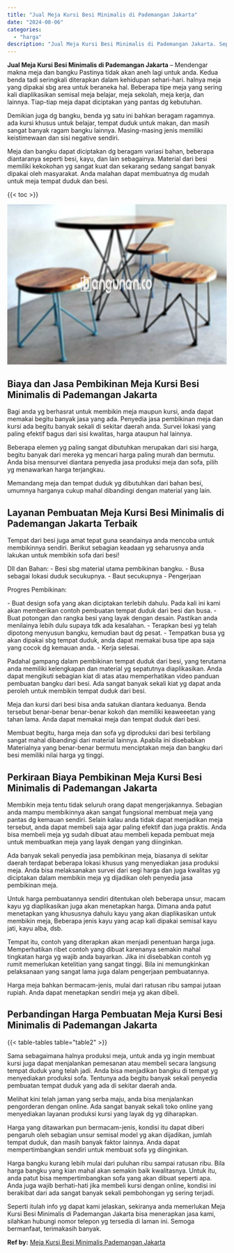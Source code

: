 ```yaml
---
title: "Jual Meja Kursi Besi Minimalis di Pademangan Jakarta"
date: "2024-08-06"
categories: 
  - "harga"
description: "Jual Meja Kursi Besi Minimalis di Pademangan Jakarta. Seperti itulah info yg dapat kami jelaskan, sekiranya anda memerlukan Meja Kursi Besi Minimalis di Pade..."
---
```


**Jual Meja Kursi Besi Minimalis di Pademangan Jakarta** – Mendengar makna meja dan bangku Pastinya tidak akan aneh lagi untuk anda. Kedua benda tadi seringkali diterapkan dalam kehidupan sehari-hari. halnya meja yang dipakai sbg area untuk beraneka hal. Beberapa tipe meja yang sering kali diaplikasikan semisal meja belajar, meja sekolah, meja kerja, dan lainnya. Tiap-tiap meja dapat diciptakan yang pantas dg kebutuhan.

Demikian juga dg bangku, benda yg satu ini bahkan beragam ragamnya. ada kursi khusus untuk belajar, tempat duduk untuk makan, dan masih sangat banyak ragam bangku lainnya. Masing-masing jenis memiliki keistimewaan dan sisi negative sendiri.

Meja dan bangku dapat diciptakan dg beragam variasi bahan, beberapa diantaranya seperti besi, kayu, dan lain sebagainya. Material dari besi memiliki kekokohan yg sangat kuat dan sekarang sedang sangat banyak dipakai oleh masyarakat. Anda malahan dapat membuatnya dg mudah untuk meja tempat duduk dan besi.

{{< toc >}}

![Jual Meja Kursi Besi Minimalis di Pademangan Jakarta](/images/jual-meja-besi-murah16.png)

## Biaya dan Jasa Pembikinan Meja Kursi Besi Minimalis di Pademangan Jakarta

Bagi anda yg berhasrat untuk membikin meja maupun kursi, anda dapat memakai begitu banyak jasa yang ada. Penyedia jasa pembikinan meja dan kursi ada begitu banyak sekali di sekitar daerah anda. Survei lokasi yang paling efektif bagus dari sisi kwalitas, harga ataupun hal lainnya.

Beberapa elemen yg paling sangat dibutuhkan merupakan dari sisi harga, begitu banyak dari mereka yg mencari harga paling murah dan bermutu. Anda bisa mensurvei diantara penyedia jasa produksi meja dan sofa, pilih yg menawarkan harga terjangkau.

Memandang meja dan tempat duduk yg dibutuhkan dari bahan besi, umumnya harganya cukup mahal dibandingi dengan material yang lain.

## Layanan Pembuatan Meja Kursi Besi Minimalis di Pademangan Jakarta Terbaik

Tempat dari besi juga amat tepat guna seandainya anda mencoba untuk membikinnya sendiri. Berikut sebagian keadaan yg seharusnya anda lakukan untuk membikin sofa dari besi!

Dll dan Bahan: - Besi sbg material utama pembikinan bangku. - Busa sebagai lokasi duduk secukupnya. - Baut secukupnya - Pengerjaan

Progres Pembikinan:

\- Buat design sofa yang akan diciptakan terlebih dahulu. Pada kali ini kami akan memberikan contoh pembuatan tempat duduk dari besi dan busa. - Buat potongan dan rangka besi yang layak dengan desain. Pastikan anda menilainya lebih dulu supaya tdk ada kesalahan. - Terapkan besi yg telah dipotong menyusun bangku, kemudian baut dg pesat. - Tempatkan busa yg akan dipakai sbg tempat duduk, anda dapat memakai busa tipe apa saja yang cocok dg kemauan anda. - Kerja selesai.

Padahal gampang dalam pembikinan tempat duduk dari besi, yang terutama anda memiliki kelengkapan dan material yg sepatutnya diaplikasikan. Anda dapat mengikuti sebagian kiat di atas atau memperhatikan video panduan pembuatan bangku dari besi. Ada sangat banyak sekali kiat yg dapat anda peroleh untuk membikin tempat duduk dari besi.

Meja dan kursi dari besi bisa anda satukan diantara keduanya. Benda tersebut benar-benar benar-benar kokoh dan memiliki keaweeetan yang tahan lama. Anda dapat memakai meja dan tempat duduk dari besi.

Membuat begitu, harga meja dan sofa yg diproduksi dari besi terbilang sangat mahal dibandingi dari material lainnya. Apabila ini disebabkan Materialnya yang benar-benar bermutu menciptakan meja dan bangku dari besi memiliki nilai harga yg tinggi.

## Perkiraan Biaya Pembikinan Meja Kursi Besi Minimalis di Pademangan Jakarta

Membikin meja tentu tidak seluruh orang dapat mengerjakannya. Sebagian anda mampu membikinnya akan sangat fungsional membuat meja yang pantas dg kemauan sendiri. Selain kalau anda tidak dapat menjadikan meja tersebut, anda dapat membeli saja agar paling efektif dan juga praktis. Anda bisa membeli meja yg sudah dibuat atau membeli kepada pembuat meja untuk membuatkan meja yang layak dengan yang diinginkan.

Ada banyak sekali penyedia jasa pembikinan meja, biasanya di sekitar daerah terdapat beberapa lokasi khusus yang menyediakan jasa produksi meja. Anda bisa melaksanakan survei dari segi harga dan juga kwalitas yg diciptakan dalam membikin meja yg dijadikan oleh penyedia jasa pembikinan meja.

Untuk harga pembuatannya sendiri ditentukan oleh beberapa unsur, macam kayu yg diaplikasikan juga akan menetapkan harga. Dimana anda patut menetapkan yang khususnya dahulu kayu yang akan diaplikasikan untuk membikin meja, Beberapa jenis kayu yang acap kali dipakai semisal kayu jati, kayu alba, dsb.

Tempat itu, contoh yang diterapkan akan menjadi penentuan harga juga. Memperhatikan ribet contoh yang dibuat karenanya semakin mahal tingkatan harga yg wajib anda bayarkan. Jika ini disebabkan contoh yg rumit memerlukan ketelitian yang sangat tinggi. Bila ini memungkinkan pelaksanaan yang sangat lama juga dalam pengerjaan pembuatannya.

Harga meja bahkan bermacam-jenis, mulai dari ratusan ribu sampai jutaan rupiah. Anda dapat menetapkan sendiri meja yg akan dibeli.

## Perbandingan Harga Pembuatan Meja Kursi Besi Minimalis di Pademangan Jakarta

{{< table-tables table="table2" >}}

Sama sebagaimana halnya produksi meja, untuk anda yg ingin membuat kursi juga dapat menjalankan pemesanan atau membeli secara langsung tempat duduk yang telah jadi. Anda bisa menjadikan bangku di tempat yg menyediakan produksi sofa. Tentunya ada begitu banyak sekali penyedia pembuatan tempat duduk yang ada di sekitar daerah anda.

Melihat kini telah jaman yang serba maju, anda bisa menjalankan pengorderan dengan online. Ada sangat banyak sekali toko online yang menyediakan layanan produksi kursi yang layak dg yg diharapkan.

Harga yang ditawarkan pun bermacam-jenis, kondisi itu dapat diberi pengaruh oleh sebagian unsur semisal model yg akan dijadikan, jumlah tempat duduk, dan masih banyak faktor lainnya. Anda dapat mempertimbangkan sendiri untuk membuat sofa yg diinginkan.

Harga bangku kurang lebih mulai dari puluhan ribu sampai ratusan ribu. Bila harga bangku yang kian mahal akan semakin baik kwalitasnya. Untuk itu, anda patut bisa mempertimbangkan sofa yang akan dibuat seperti apa. Anda juga wajib berhati-hati jika membeli kursi dengan online, kondisi ini berakibat dari ada sangat banyak sekali pembohongan yg sering terjadi.

Seperti itulah info yg dapat kami jelaskan, sekiranya anda memerlukan Meja Kursi Besi Minimalis di Pademangan Jakarta bisa menerapkan jasa kami, silahkan hubungi nomor telepon yg tersedia di laman ini. Semoga bermanfaat, terimakasih banyak.

**Ref by:** [Meja Kursi Besi Minimalis Pademangan Jakarta](https://id.wikipedia.org/wiki/Meja)
